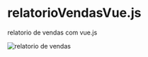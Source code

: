 # relatorioVendasVue.js
relatorio de vendas com vue.js

<img src="img/relatoriovue.png" alt="relatorio de vendas">
